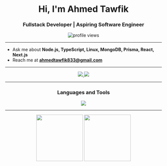<h1 align="center">Hi, I'm Ahmed Tawfik</h1>

<h3 align="center">Fullstack Developer | Aspiring Software Engineer</h3>

<p align="center">
  <img src="https://komarev.com/ghpvc/?username=freygold&label=Profile%20views&color=0e75b6&style=flat" alt="profile views" />
</p>

---

- Ask me about **Node.js, TypeScript, Linux, MongoDB, Prisma, React, Next.js**  
- Reach me at **ahmedtawfik833@gmail.com**

---

<div align="center">
  <a href="mailto:ahmedtawfik833@gmail.com">
    <img src="https://skillicons.dev/icons?i=gmail" />
  </a>
  <a href="https://linkedin.com/in/ahmed-tawfik-458353165/">
    <img src="https://skillicons.dev/icons?i=linkedin" />
  </a>
</div>

---

<h3 align="center">Languages and Tools</h3>
<p align="center">
  <img src="https://skillicons.dev/icons?i=react,nextjs,tailwindcss,nodejs,expressjs,js,ts,nestjs,mongodb,postgres,docker&perline=6" />
</p>

---

<div align="center">
  <img src="https://github-readme-stats.vercel.app/api?username=freygold&show_icons=true&theme=dark&count_private=true" height="150" />
  <img src="https://streak-stats.demolab.com?user=freygold&theme=dark" height="150" />
</div>
